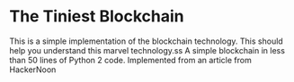 # The Tiniest Blockchain
This is a simple implementation of the blockchain technology. This should help you understand this marvel technology.ss
A simple blockchain in less than 50 lines of Python 2 code. Implemented from an article from HackerNoon
